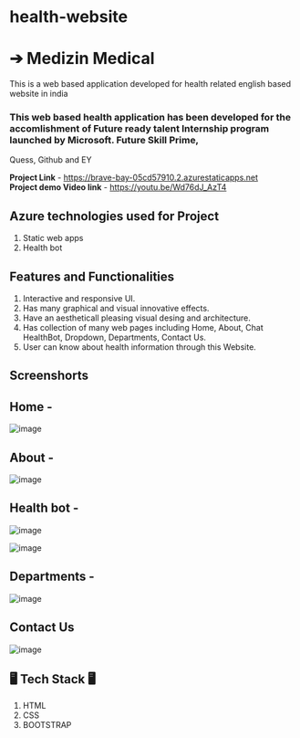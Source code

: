 # health-website 
# ➔ Medizin Medical

This is a web based application developed for health related english based website in india

### This web based health application has been developed for the accomlishment of Future ready talent Internship program launched by Microsoft. Future Skill Prime, 
Quess, Github and EY

**Project Link** -  https://brave-bay-05cd57910.2.azurestaticapps.net     
**Project demo Video link** - https://youtu.be/Wd76dJ_AzT4

## Azure technologies used for Project

1. Static web apps
2. Health bot

## Features and Functionalities

1. Interactive and responsive UI.
2. Has many graphical and visual innovative effects.
3. Have an aestheticall pleasing visual desing and architecture.
4. Has collection of many web pages including Home, About, Chat HealthBot, Dropdown, Departments, Contact Us.
5. User can know about health information through this Website.

## Screenshorts

## Home -

![image](https://user-images.githubusercontent.com/98455605/215257521-e3c1dcf1-e845-47cf-87b0-5d38d04d1eff.png)

## About -

![image](https://user-images.githubusercontent.com/98455605/215257555-d9331446-8ba5-4ecb-9a16-6f4686cf0357.png)

## Health bot -

![image](https://user-images.githubusercontent.com/98455605/215257637-83ae09dd-09b5-41e9-b609-b0b93afb2f5d.png)

![image](https://user-images.githubusercontent.com/98455605/215257659-9d165480-ca7c-4c5e-b444-5efa3a871a67.png)

## Departments - 

![image](https://user-images.githubusercontent.com/98455605/215257690-8b9b5ec2-dfd8-4b27-a85c-1d595dacb814.png)

## Contact Us

![image](https://user-images.githubusercontent.com/98455605/215257735-00db37ba-1d6b-4c76-bb0e-714a0108decf.png)

## 🖥️ Tech Stack 🖥️

1. HTML
2. CSS
3. BOOTSTRAP
